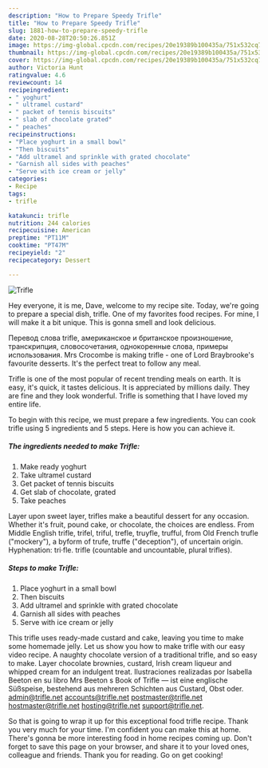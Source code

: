 ```yaml
---
description: "How to Prepare Speedy Trifle"
title: "How to Prepare Speedy Trifle"
slug: 1881-how-to-prepare-speedy-trifle
date: 2020-08-28T20:50:26.851Z
image: https://img-global.cpcdn.com/recipes/20e19389b100435a/751x532cq70/trifle-recipe-main-photo.jpg
thumbnail: https://img-global.cpcdn.com/recipes/20e19389b100435a/751x532cq70/trifle-recipe-main-photo.jpg
cover: https://img-global.cpcdn.com/recipes/20e19389b100435a/751x532cq70/trifle-recipe-main-photo.jpg
author: Victoria Hunt
ratingvalue: 4.6
reviewcount: 14
recipeingredient:
- " yoghurt"
- " ultramel custard"
- " packet of tennis biscuits"
- " slab of chocolate grated"
- " peaches"
recipeinstructions:
- "Place yoghurt in a small bowl"
- "Then biscuits"
- "Add ultramel and sprinkle with grated chocolate"
- "Garnish all sides with peaches"
- "Serve with ice cream or jelly"
categories:
- Recipe
tags:
- trifle

katakunci: trifle 
nutrition: 244 calories
recipecuisine: American
preptime: "PT11M"
cooktime: "PT47M"
recipeyield: "2"
recipecategory: Dessert

---
```



![Trifle](https://img-global.cpcdn.com/recipes/20e19389b100435a/751x532cq70/trifle-recipe-main-photo.jpg)

Hey everyone, it is me, Dave, welcome to my recipe site. Today, we're going to prepare a special dish, trifle. One of my favorites food recipes. For mine, I will make it a bit unique. This is gonna smell and look delicious.

Перевод слова trifle, американское и британское произношение, транскрипция, словосочетания, однокоренные слова, примеры использования. Mrs Crocombe is making trifle - one of Lord Braybrooke&#39;s favourite desserts. It&#39;s the perfect treat to follow any meal.

Trifle is one of the most popular of recent trending meals on earth. It is easy, it's quick, it tastes delicious. It is appreciated by millions daily. They are fine and they look wonderful. Trifle is something that I have loved my entire life.


To begin with this recipe, we must prepare a few ingredients. You can cook trifle using 5 ingredients and 5 steps. Here is how you can achieve it.

<!--inarticleads1-->

##### The ingredients needed to make Trifle:

1. Make ready  yoghurt
1. Take  ultramel custard
1. Get  packet of tennis biscuits
1. Get  slab of chocolate, grated
1. Take  peaches


Layer upon sweet layer, trifles make a beautiful dessert for any occasion. Whether it&#39;s fruit, pound cake, or chocolate, the choices are endless. From Middle English trifle, trifel, triful, trefle, truyfle, trufful, from Old French trufle (&#34;mockery&#34;), a byform of trufe, truffe (&#34;deception&#34;), of uncertain origin. Hyphenation: tri‧fle. trifle (countable and uncountable, plural trifles). 

<!--inarticleads2-->

##### Steps to make Trifle:

1. Place yoghurt in a small bowl
1. Then biscuits
1. Add ultramel and sprinkle with grated chocolate
1. Garnish all sides with peaches
1. Serve with ice cream or jelly


This trifle uses ready-made custard and cake, leaving you time to make some homemade jelly. Let us show you how to make trifle with our easy video recipe. A naughty chocolate version of a traditional trifle, and so easy to make. Layer chocolate brownies, custard, Irish cream liqueur and whipped cream for an indulgent treat. Ilustraciones realizadas por Isabella Beeton en su libro Mrs Beeton s Book of Trifle — ist eine englische Süßspeise, bestehend aus mehreren Schichten aus Custard, Obst oder. admin@trifle.net accounts@trifle.net postmaster@trifle.net hostmaster@trifle.net hosting@trifle.net support@trifle.net. 

So that is going to wrap it up for this exceptional food trifle recipe. Thank you very much for your time. I'm confident you can make this at home. There's gonna be more interesting food in home recipes coming up. Don't forget to save this page on your browser, and share it to your loved ones, colleague and friends. Thank you for reading. Go on get cooking!
